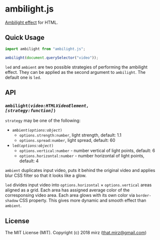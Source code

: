 # ambilight.js

[Ambilight effect](https://en.wikipedia.org/wiki/Ambilight) for HTML.

## Quick Usage

```js
import ambilight from "ambilight.js";

ambilight(document.querySelector("video"));
```

`led` and `ambient` are two possible strategies of performing the ambilight effect. They can be applied as the second argument to `ambilight`. The default one is `led`.

## API

### <code>ambilight(*video:HTMLVideoElement, [strategy:function]*)</code>

`strategy` may be one of the following:

* <code>ambient(*options:object*)</code>
    * `options.strength:number`, light strength, default: 1.1
    * `options.spread:number`, light spread, default: 60
* <code>led(*options:object*)</code>
    * `options.vertical:number` - number vertical of light points, default: 6
    * `options.horizontal:number` - number horizontal of light points, default: 4

`ambient` duplicates input video, puts it behind the original video and applies blur CSS filter so that it looks like a glow.

`led` divides input video into `options.horizontal` × `options.vertical` areas aligned as a grid. Each area has assigned average color of the corresponsing video area. Each area glows with its own color via `border-shadow` CSS property. This gives more dynamic and smooth effect than `ambient`.

## License
The MIT License (MIT). Copyright (c) 2018 mirz (that.mirz@gmail.com)